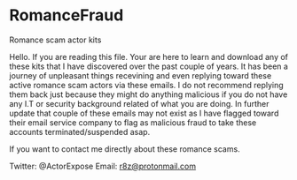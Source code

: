 # RomanceFraud
Romance scam actor kits

Hello. If you are reading this file. Your are here to learn and download any of these kits that I have discovered over the past couple of
years. It has been a journey of unpleasant things recevining and even replying toward these active romance scam actors via these emails. I do 
not recommend replying them back just because they might do anything malicious if you do not have any I.T or security background related of
what you are doing. In further update that couple of these emails may not exist as I have flagged toward their email service company to flag as malicious fraud to 
take these accounts terminated/suspended asap.

If you want to contact me directly about these romance scams.

Twitter: @ActorExpose
Email: r8z@protonmail.com
